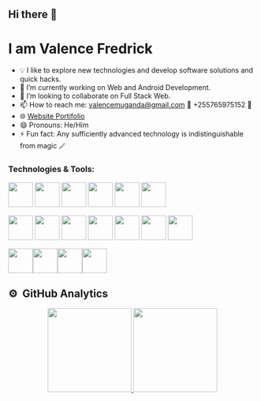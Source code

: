 ## Hi there 👋
# I am Valence Fredrick

- 💡  I like to explore new technologies and develop software solutions and quick hacks.
- 🔭 I’m currently working on Web and Android Development.
- 👯 I’m looking to collaborate on Full Stack Web.
- 📫 How to reach me: valencemuganda@gmail.com 📩 +255765975152 📱
- 🌐 [Website Portifolio](https://www.valencefredrick.me)
- 😄 Pronouns: He/Him
- ⚡ Fun fact: Any sufficiently advanced technology is indistinguishable from magic 🪄

### Technologies & Tools:
<img src="https://logo.letskhabar.com/img/?tool=react&acol=gold" width="50px"> <img src="https://logo.letskhabar.com/img?tool=node&acol=gold" width="50px"> <img src="https://logo.letskhabar.com/img?tool=mongodb&acol=gold" width="50px"> <img src="https://logo.letskhabar.com/img/?tool=postgresql&acol=gold" width="50px"> <img src="https://logo.letskhabar.com/img?tool=bootstrap&acol=gold" width="50px"> <img src="https://logo.letskhabar.com/img/?tool=sass&acol=gold" width="50px">

<img src="https://logo.letskhabar.com/img?tool=html&acol=gold" width="50px"> <img src="https://logo.letskhabar.com/img?tool=css&acol=gold" width="50px"> <img src="https://logo.letskhabar.com/img?tool=js&acol=gold" width="50px"> <img src="https://logo.letskhabar.com/img/?tool=c-programming&acol=gold" width="50px"> <img src="https://logo.letskhabar.com/img/?tool=c-plus&acol=gold" width="50px"> <img src="https://logo.letskhabar.com/img?tool=python&acol=gold" width="50px">
<img src="https://logo.letskhabar.com/img?tool=flask&acol=gold" width="50px">

<img src="https://logo.letskhabar.com/img/?tool=vs-code&acol=gold" width="50px"><img src="https://logo.letskhabar.com/img?tool=git&acol=gold" width="50px"><img src="https://logo.letskhabar.com/img?tool=github&acol=gold" width="50px"><img src="https://logo.letskhabar.com/img?tool=firebase&acol=gold" width="50px"> 

## ⚙️ &nbsp;GitHub Analytics

<p align="center">
<a href="https://github.com/Valence-Kajuna">
  <img height="170em" src="https://github-readme-stats-eight-theta.vercel.app/api?username=Valence-Kajuna&show_icons=true&theme=algolia&include_all_commits=true&count_private=true"/>
  <img height="170em" src="https://github-readme-stats-eight-theta.vercel.app/api/top-langs/?username=Valence-Kajuna&layout=compact&langs_count=8&theme=algolia"/>
</a>
</p>

